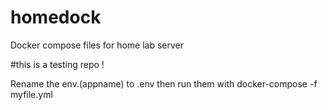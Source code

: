 # homedock
Docker compose files for home lab server

#this is a testing repo !

Rename the env.(appname) to .env then run them with docker-compose -f myfile.yml
